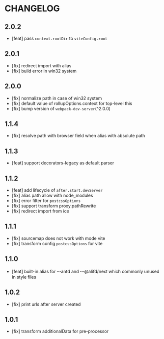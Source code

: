 # CHANGELOG

## 2.0.2

- [feat] pass `context.rootDir` to `viteConfig.root`

## 2.0.1

- [fix] redirect import with alias
- [fix] build error in win32 system

## 2.0.0

- [fix] normalize path in case of win32 system
- [fix] default value of rollupOptions.context for top-level this
- [fix] bump version of `webpack-dev-server`(^2.0.0)

## 1.1.4

- [fix] resolve path with browser field when alias with absolute path

## 1.1.3

- [feat] support decorators-legacy as default parser

## 1.1.2

- [feat] add lifecycle of `after.start.devServer`
- [fix] alias path allow with node_modules
- [fix] error filter for `postcssOptions` 
- [fix] support transform proxy.pathRewrite
- [fix] redirect import from ice

## 1.1.1

- [fix] sourcemap does not work with mode vite
- [fix] transform config `postcssOptions` for vite

## 1.1.0

- [feat] built-in alias for ～antd and ～@alifd/next which commonly unused in style files

## 1.0.2

- [fix] print urls after server created

## 1.0.1

- [fix] transform additionalData for pre-processor